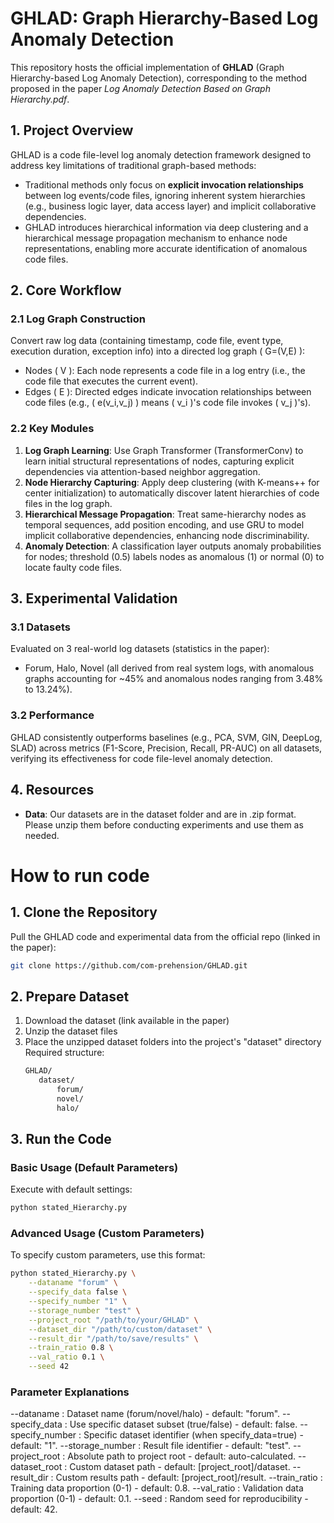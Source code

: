 # GHLAD: Graph Hierarchy-Based Log Anomaly Detection
This repository hosts the official implementation of **GHLAD** (Graph Hierarchy-based Log Anomaly Detection), corresponding to the method proposed in the paper *Log Anomaly Detection Based on Graph Hierarchy.pdf*.


## 1. Project Overview
GHLAD is a code file-level log anomaly detection framework designed to address key limitations of traditional graph-based methods:  
- Traditional methods only focus on **explicit invocation relationships** between log events/code files, ignoring inherent system hierarchies (e.g., business logic layer, data access layer) and implicit collaborative dependencies.  
- GHLAD introduces hierarchical information via deep clustering and a hierarchical message propagation mechanism to enhance node representations, enabling more accurate identification of anomalous code files.


## 2. Core Workflow
### 2.1 Log Graph Construction
Convert raw log data (containing timestamp, code file, event type, execution duration, exception info) into a directed log graph \( G=(V,E) \):  
- Nodes \( V \): Each node represents a code file in a log entry (i.e., the code file that executes the current event).  
- Edges \( E \): Directed edges indicate invocation relationships between code files (e.g., \( e(v_i,v_j) \) means \( v_i \)'s code file invokes \( v_j \)'s).

### 2.2 Key Modules
1. **Log Graph Learning**: Use Graph Transformer (TransformerConv) to learn initial structural representations of nodes, capturing explicit dependencies via attention-based neighbor aggregation.  
2. **Node Hierarchy Capturing**: Apply deep clustering (with K-means++ for center initialization) to automatically discover latent hierarchies of code files in the log graph.  
3. **Hierarchical Message Propagation**: Treat same-hierarchy nodes as temporal sequences, add position encoding, and use GRU to model implicit collaborative dependencies, enhancing node discriminability.  
4. **Anomaly Detection**: A classification layer outputs anomaly probabilities for nodes; threshold (0.5) labels nodes as anomalous (1) or normal (0) to locate faulty code files.


## 3. Experimental Validation
### 3.1 Datasets
Evaluated on 3 real-world log datasets (statistics in the paper):  
- Forum, Halo, Novel (all derived from real system logs, with anomalous graphs accounting for ~45% and anomalous nodes ranging from 3.48% to 13.24%).

### 3.2 Performance
GHLAD consistently outperforms baselines (e.g., PCA, SVM, GIN, DeepLog, SLAD) across metrics (F1-Score, Precision, Recall, PR-AUC) on all datasets, verifying its effectiveness for code file-level anomaly detection.


## 4. Resources
- **Data**: Our datasets are in the dataset folder and are in .zip format. Please unzip them before conducting experiments and use them as needed.

# How to run code

## 1. Clone the Repository
Pull the GHLAD code and experimental data from the official repo (linked in the paper):
```bash
git clone https://github.com/com-prehension/GHLAD.git
```

## 2. Prepare Dataset
1. Download the dataset (link available in the paper)
2. Unzip the dataset files
3. Place the unzipped dataset folders into the project's "dataset" directory
   Required structure:
   ```bash
   GHLAD/
      dataset/
          forum/
          novel/
          halo/
   ```


## 3. Run the Code

### Basic Usage (Default Parameters)
Execute with default settings:
```bash
python stated_Hierarchy.py
```


### Advanced Usage (Custom Parameters)
To specify custom parameters, use this format:
```bash
python stated_Hierarchy.py \
    --dataname "forum" \
    --specify_data false \
    --specify_number "1" \
    --storage_number "test" \
    --project_root "/path/to/your/GHLAD" \
    --dataset_dir "/path/to/custom/dataset" \
    --result_dir "/path/to/save/results" \
    --train_ratio 0.8 \
    --val_ratio 0.1 \
    --seed 42
```


### Parameter Explanations
--dataname        : Dataset name (forum/novel/halo) - default: "forum".
--specify_data    : Use specific dataset subset (true/false) - default: false.
--specify_number  : Specific dataset identifier (when specify_data=true) - default: "1".
--storage_number  : Result file identifier - default: "test".
--project_root    : Absolute path to project root - default: auto-calculated.
--dataset_root     : Custom dataset path - default: [project_root]/dataset.
--result_dir      : Custom results path - default: [project_root]/result.
--train_ratio     : Training data proportion (0-1) - default: 0.8.
--val_ratio       : Validation data proportion (0-1) - default: 0.1.
--seed            : Random seed for reproducibility - default: 42.


